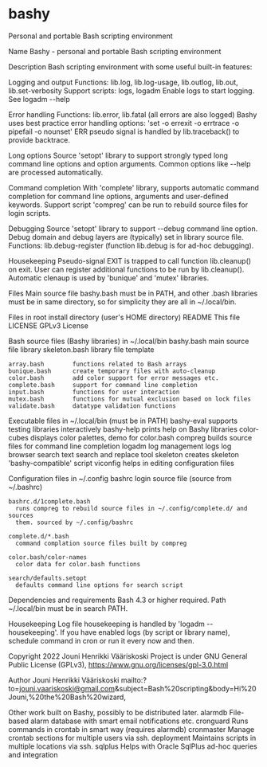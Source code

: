 # bashy
Personal and portable Bash scripting environment


Name
  Bashy - personal and portable Bash scripting environment

Description
  Bash scripting environment with some useful built-in features:

  Logging and output
    Functions: lib.log, lib.log-usage, lib.outlog, lib.out, lib.set-verbosity
    Support scripts: logs, logadm
    Enable logs to start logging. See logadm --help

  Error handling
    Functions: lib.error, lib.fatal (all errors are also logged)
    Bashy uses best practice error handling options:
    'set -o errexit -o errtrace -o pipefail -o nounset'
    ERR pseudo signal is handled by lib.traceback() to provide backtrace.

  Long options
    Source 'setopt' library to support strongly typed long command line options
    and option arguments. Common options like --help are processed automatically.

  Command completion
    With 'complete' library, supports automatic command completion for command
    line options, arguments and user-defined keywords. Support script 'compreg'
    can be run to rebuild source files for login scripts.

  Debugging
    Source 'setopt' library to support --debug command line option.
    Debug domain and debug layers are (typically) set in library source file.
    Functions: lib.debug-register (function lib.debug is for ad-hoc debugging).

  Housekeeping
    Pseudo-signal EXIT is trapped to call function lib.cleanup() on exit.
    User can register additional functions to be run by lib.cleanup().
    Automatic clenaup is used by 'bunique' and 'mutex' libraries.

Files
  Main source file bashy.bash must be in PATH, and other .bash libraries must
  be in same directory, so for simplicity they are all in ~/.local/bin.

  Files in root install directory (user's HOME directory)
    README           This file
    LICENSE          GPLv3 License

  Bash source files (Bashy libraries) in ~/.local/bin
    bashy.bash        main source file library
    skeleton.bash     library file template

    array.bash        functions related to Bash arrays
    bunique.bash      create temporary files with auto-cleanup
    color.bash        add color support for error messages etc.
    complete.bash     support for command line completion
    input.bash        functions for user interaction
    mutex.bash        functions for mutual exclusion based on lock files
    validate.bash     datatype validation functions

  Executable files in ~/.local/bin (must be in PATH)
    bashy-eval        supports testing libraries interactively
    bashy-help        prints help on Bashy libraries
    color-cubes       displays color palettes, demo for color.bash
    compreg           builds source files for command line completion
    logadm            log management
    logs              log browser
    search            text search and replace tool
    skeleton          creates skeleton 'bashy-compatible' script
    viconfig          helps in editing configuration files

  Configuration files in ~/.config
    bashrc
      login source file (source from ~/.bashrc)

    bashrc.d/1complete.bash
      runs compreg to rebuild source files in ~/.config/complete.d/ and sources
      them. sourced by ~/.config/bashrc

    complete.d/*.bash
      command complation source files built by compreg

    color.bash/color-names
      color data for color.bash functions

    search/defaults.setopt
      defaults command line options for search script

Dependencies and requirements
  Bash 4.3 or higher required.
  Path ~/.local/bin must be in search PATH.

Housekeeping
  Log file housekeeping is handled by 'logadm --housekeeping'. If you have
  enabled logs (by script or library name), schedule command in cron or run it
  every now and then.

Copyright
  2022 Jouni Henrikki Vääriskoski
  Project is under GNU General Public License (GPLv3), https://www.gnu.org/licenses/gpl-3.0.html

Author
  Jouni Henrikki Vääriskoski
  mailto:?to=jouni.vaariskoski@gmail.com&subject=Bash%20scripting&body=Hi%20Jouni,%20the%20Bash%20wizard,

Other work built on Bashy, possibly to be distributed later.
  alarmdb       File-based alarm database with smart email notifications etc.
  cronguard     Runs commands in crontab in smart way (requires alarmdb)
  cronmaster    Manage crontab sections for multiple users via ssh.
  deployment    Maintains scripts in multiple locations via ssh.
  sqlplus       Helps with Oracle SqlPlus ad-hoc queries and integration
